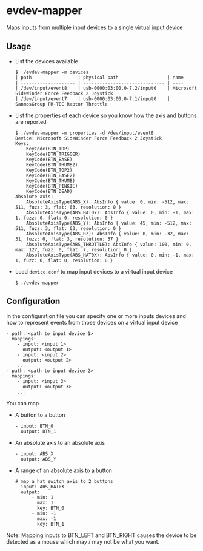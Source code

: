 # evdev-mapper
Maps inputs from multiple input devices to a single virtual input device

## Usage
- List the devices available
    ```
    $ ./evdev-mapper -m devices
    | path                 | physical path                  | name
    | -------------------- | ------------------------------ | ----
    | /dev/input/event8    | usb-0000:03:00.0-7.2/input0    | Microsoft SideWinder Force Feedback 2 Joystick
    | /dev/input/event7    | usb-0000:03:00.0-7.1/input0    | SanmosGroup FR-TEC Raptor Throttle
    ```
- List the properties of each device so you know how the axis and buttons are reported
    ```
    $ ./evdev-mapper -m properties -d /dev/input/event8
    Device: Microsoft SideWinder Force Feedback 2 Joystick
    Keys:
        KeyCode(BTN_TOP)
        KeyCode(BTN_TRIGGER)
        KeyCode(BTN_BASE)
        KeyCode(BTN_THUMB2)
        KeyCode(BTN_TOP2)
        KeyCode(BTN_BASE2)
        KeyCode(BTN_THUMB)
        KeyCode(BTN_PINKIE)
        KeyCode(BTN_DEAD)
    Absolute axis:
        AbsoluteAxisType(ABS_X): AbsInfo { value: 0, min: -512, max: 511, fuzz: 3, flat: 63, resolution: 0 }
        AbsoluteAxisType(ABS_HAT0Y): AbsInfo { value: 0, min: -1, max: 1, fuzz: 0, flat: 0, resolution: 0 }
        AbsoluteAxisType(ABS_Y): AbsInfo { value: 45, min: -512, max: 511, fuzz: 3, flat: 63, resolution: 0 }
        AbsoluteAxisType(ABS_RZ): AbsInfo { value: 0, min: -32, max: 31, fuzz: 0, flat: 3, resolution: 57 }
        AbsoluteAxisType(ABS_THROTTLE): AbsInfo { value: 100, min: 0, max: 127, fuzz: 0, flat: 7, resolution: 0 }
        AbsoluteAxisType(ABS_HAT0X): AbsInfo { value: 0, min: -1, max: 1, fuzz: 0, flat: 0, resolution: 0 }
    ```
- Load `device.conf` to map input devices to a virtual input device
    ```
    $ ./evdev-mapper
    ```

## Configuration
In the configuration file you can specify one or more inputs devices and how to represent events from those devices on a virtual input device
```
- path: <path to input device 1>
  mappings:
    - input: <input 1>
      output: <output 1>
    - input: <input 2>
      output: <output 2>
    ...
- path: <path to input device 2>
  mappings:
    - input: <input 3>
      output: <output 3>
    ...
```

You can map
- A button to a button
    ```
    - input: BTN_0
      output: BTN_1
    ```
- An absolute axis to an absolute axis
    ```
    - input: ABS_X
      output: ABS_Y
    ```
- A range of an absolute axis to a button
    ```
    # map a hat switch axis to 2 buttons
    - input: ABS_HAT0X
      output:
          - min: 1
            max: 1
            key: BTN_0
          - min: -1
            max: -1
            key: BTN_1
    ```

Note: Mapping inputs to BTN_LEFT and BTN_RIGHT causes the device to be detected as a mouse which may / may not be what you want.
